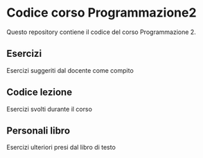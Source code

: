 # Codice corso Programmazione2
Questo repository contiene il codice del corso Programmazione 2.

## Esercizi
Esercizi suggeriti dal docente come compito

## Codice lezione
Esercizi svolti durante il corso

## Personali libro
Esercizi ulteriori presi dal libro di testo
